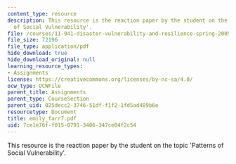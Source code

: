 ```yaml
---
content_type: resource
description: This resource is the reaction paper by the student on the topic 'Patterns
  of Social Vulnerability'.
file: /courses/11-941-disaster-vulnerability-and-resilience-spring-2005/7ce1e76ff01507913406347ce04f2c54_emily_farr7.pdf
file_size: 72196
file_type: application/pdf
hide_download: true
hide_download_original: null
learning_resource_types:
- Assignments
license: https://creativecommons.org/licenses/by-nc-sa/4.0/
ocw_type: OCWFile
parent_title: Assignments
parent_type: CourseSection
parent_uid: 025decc2-3746-51df-f1f2-1fd5ad489b6e
resourcetype: Document
title: emily_farr7.pdf
uid: 7ce1e76f-f015-0791-3406-347ce04f2c54
---
```

This resource is the reaction paper by the student on the topic 'Patterns of Social Vulnerability'.